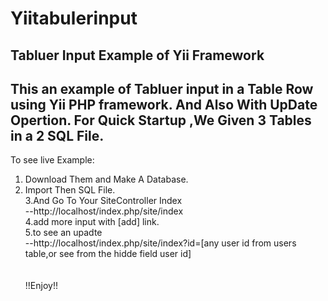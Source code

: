 Yiitabulerinput
===============

Tabluer Input Example of Yii Framework
-------------------------------------------
This an example of Tabluer input in a Table Row using Yii PHP framework.
And Also With UpDate Opertion.
For Quick Startup ,We Given 3 Tables in a 2 SQL File.
------------------------------------------------------
To see live Example:
<br/>
1. Download Them and Make A Database.<br/>
2. Import Then SQL File.<br/>
3.And Go To Your SiteController Index<br/>
--http://localhost/index.php/site/index<br/>
4.add more input with [add] link.<br/>
5.to see an upadte <br/>
--http://localhost/index.php/site/index?id=[any user id from users table,or see from the hidde field user id]<br/><br/><br/>
!!Enjoy!!

